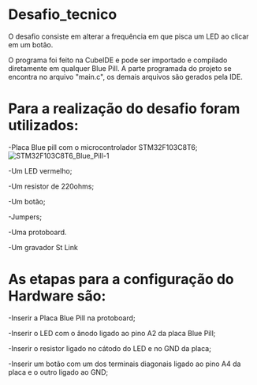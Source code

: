 # Desafio_tecnico
 O desafio consiste em alterar a frequência em que pisca um LED ao clicar em um botão.
 
 O programa foi feito na CubeIDE e pode ser importado e compilado diretamente em qualquer Blue Pill. A parte programada do projeto se encontra no arquivo "main.c", os demais arquivos são gerados pela IDE.
 
 # Para a realização do desafio foram utilizados:
 
 -Placa Blue pill com o microcontrolador STM32F103C8T6;
 ![STM32F103C8T6_Blue_Pill-1](https://github.com/usufly/DESAFIO_TECNICO/assets/77942226/05565947-3848-4f78-bfa3-00662bdab80e)


 
 -Um LED vermelho;
 
 -Um resistor de 220ohms;
 
 -Um botão;
 
 -Jumpers;
 
 -Uma protoboard.
 
 -Um gravador St Link


 # As etapas para a configuração do Hardware são:
 
 -Inserir a Placa Blue Pill na protoboard;
 
 -Inserir o LED com o ânodo ligado ao pino A2 da placa Blue Pill;
 
 -Inserir o resistor ligado no cátodo do LED e no GND da placa;
 
 -Inserir um botão com um dos terminais diagonais ligado ao pino A4 da placa e o outro ligado ao GND;


 
